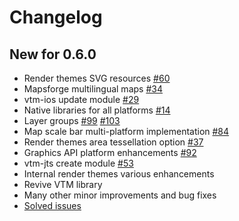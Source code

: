 # Changelog

## New for 0.6.0

- Render themes SVG resources [#60](https://github.com/mapsforge/vtm/issues/60)
- Mapsforge multilingual maps [#34](https://github.com/mapsforge/vtm/issues/34)
- vtm-ios update module [#29](https://github.com/mapsforge/vtm/issues/29)
- Native libraries for all platforms [#14](https://github.com/mapsforge/vtm/issues/14)
- Layer groups [#99](https://github.com/mapsforge/vtm/issues/99) [#103](https://github.com/mapsforge/vtm/issues/103)
- Map scale bar multi-platform implementation [#84](https://github.com/mapsforge/vtm/issues/84)
- Render themes area tessellation option [#37](https://github.com/mapsforge/vtm/issues/37)
- Graphics API platform enhancements [#92](https://github.com/mapsforge/vtm/issues/92)
- vtm-jts create module [#53](https://github.com/mapsforge/vtm/issues/53)
- Internal render themes various enhancements
- Revive VTM library
- Many other minor improvements and bug fixes
- [Solved issues](https://github.com/mapsforge/vtm/issues?q=is%3Aissue+is%3Aclosed+milestone%3A0.6.0)

